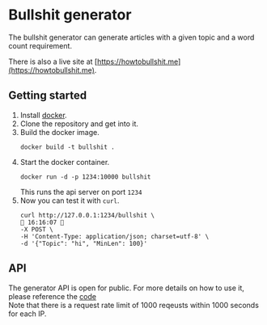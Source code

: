 # Bullshit generator

The bullshit generator can generate articles with a given topic and a word count requirement.   

There is also a live site at [https://howtobullshit.me](https://howtobullshit.me).

## Getting started
1. Install [docker](https://www.docker.com).
2. Clone the repository and get into it.
3. Build the docker image.
    ```
    docker build -t bullshit .
    ```
4. Start the docker container.
    ```
    docker run -d -p 1234:10000 bullshit 
    ```
    This runs the api server on port `1234`
5. Now you can test it with `curl`.
    ```
    curl http://127.0.0.1:1234/bullshit \                                                                                                                                           16:16:07 
    -X POST \
    -H 'Content-Type: application/json; charset=utf-8' \
    -d '{"Topic": "hi", "MinLen": 100}' 
    ```
## API

The generator API is open for public. For more details on how to use it, please reference the [code](https://github.com/StillFantastic/bullshit/blob/5cf1a7fc9c70442a213cd8941450695dd13fa76c/index.html#L100a)  
Note that there is a request rate limit of 1000 reqeusts within 1000 seconds for each IP.